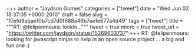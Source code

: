 
+++
author = "Jaydson Gomes"
categories = ["tweet"]
date = "Wed Jun 02 18:37:05 +0000 2010"
draft = false
slug = "17efd9abae10b7cd7d0f688a46b7ae1e677a4d49"
tags = ["tweet"]
title = """RT: @felipenmoura: lookin..."""
tweet = true
micro = true
tweet_url = "https://twitter.com/jaydson/status/15269603737"
+++
RT: @felipenmoura: looking for javascript ninjas to help in an open source project ... a big and fun one :)

